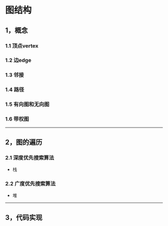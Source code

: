 # 图结构



## 1，概念

### 1.1 顶点vertex

### 1.2 边edge

### 1.3 邻接

### 1.4 路径

### 1.5 有向图和无向图

### 1.6 带权图

---

## 2，图的遍历

### 2.1 深度优先搜索算法

- 栈

### 2.2 广度优先搜索算法

- 堆

------

## 3，代码实现

[代码实现]: ./Graph.java







